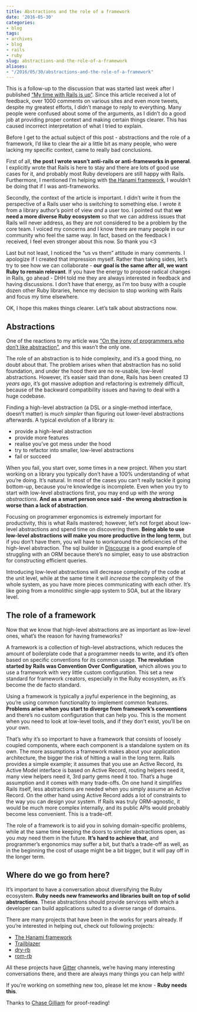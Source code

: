 ```yaml
---
title: Abstractions and the role of a framework
date: '2016-05-30'
categories:
- blog
tags:
- archives
- blog
- rails
- ruby
slug: abstractions-and-the-role-of-a-framework
aliases:
- "/2016/05/30/abstractions-and-the-role-of-a-framework"
---
```


This is a follow-up to the discussion that was started last week after I published [“My time with Rails is up”](/2016/05/22/my-time-with-rails-is-up.html). Since this article received a lot of feedback, over 1000 comments on various sites and even more tweets, despite my greatest efforts, I didn’t manage to reply to everything. Many people were confused about some of the arguments, as I didn’t do a good job at providing proper context and making certain things clearer. This has caused incorrect interpretation of what I tried to explain.

Before I get to the actual subject of this post - abstractions and the role of a framework, I’d like to clear the air a little bit as many people, who were lacking my specific context, came to really bad conclusions.

First of all, **the post I wrote wasn’t anti-rails or anti-frameworks in general**. I explicitly wrote that Rails is here to stay and there are lots of good use cases for it, and probably most Ruby developers are still happy with Rails. Furthermore, I mentioned I’m helping with [the Hanami framework](http://hanamirb.org), I wouldn’t be doing that if I was anti-frameworks.

Secondly, the context of the article is important. I didn’t write it from the perspective of a Rails user who is switching to something else. I wrote it from a library author’s point of view _and_ a user too. I pointed out that **we need a more diverse Ruby ecosystem** so that we can address issues that Rails will never address, as they are not considered to be a problem by the core team. I voiced my concerns and I know there are many people in our community who feel the same way. In fact, based on the feedback I received, I feel even stronger about this now. So thank you <3

Last but not least, I noticed the “us vs them” attitude in many comments. I apologize if I created that impression myself. Rather than taking sides, let’s try to see how we can collaborate - **our goal is the same after all, we want Ruby to remain relevant**. If you have the energy to propose radical changes in Rails, go ahead - DHH told me they are always interested in feedback and having discussions. I don’t have that energy, as I’m too busy with a couple dozen other Ruby libraries, hence my decision to stop working with Rails and focus my time elsewhere.

OK, I hope this makes things clearer. Let’s talk about abstractions now.

## Abstractions

One of the reactions to my article was [“On the irony of programmers who don’t like abstraction”](http://eaf4.com/on-the-irony-of-programmers-who-dont-like-abstraction/), and this wasn’t the only one.

The role of an abstraction is to hide complexity, and it’s a good thing, no doubt about that. The problem arises when that abstraction has no solid foundation, and under the hood there are no re-usable, low-level abstractions. However, it’s easier said than done, Rails has been created _13 years ago_, it’s got massive adoption and refactoring is extremely difficult, because of the backward compatibility issues and having to deal with a huge codebase.

Finding a high-level abstraction (a DSL or a single-method interface, doesn’t matter) is _much simpler_ than figuring out lower-level abstractions afterwards. A typical evolution of a library is:

- provide a high-level abstraction
- provide more features
- realise you’ve got mess under the hood
- try to refactor into smaller, low-level abstractions
- fail or succeed

When you fail, you start over, some times in a new project. When you start working on a library you typically don’t have a 100% understanding of what you’re doing. It’s natural. In most of the cases you can’t really tackle it going bottom-up, because you’re knowledge is incomplete. Even when you try to start with low-level abstractions first, you may end up with _the wrong abstractions_. **And as a smart person once said - the wrong abstraction is worse than a lack of abstraction**.

Focusing on programmer ergonomics is extremely important for productivity, this is what Rails mastered; however, let’s not forget about low-level abstractions and spend time on discovering them. **Being able to use low-level abstractions will make you more productive in the long term**, but if you don’t have them, you will have to workaround the deficiencies of the high-level abstraction. The sql builder in [Discourse](https://github.com/discourse/discourse/blob/master/lib/sql_builder.rb) is a good example of struggling with an ORM because there’s no simpler, easy to use abstraction for constructing efficient queries.

Introducing low-level abstractions will decrease complexity of the code at the unit level, while at the same time it will _increase_ the complexity of the whole system, as you have more pieces communicating with each other. It’s like going from a monolithic single-app system to SOA, but at the library level.

## The role of a framework

Now that we know that high-level abstractions are as important as low-level ones, what’s the reason for having frameworks?

A framework is a collection of high-level abstractions, which reduces the amount of boilerplate code that a programmer needs to write, and it’s often based on specific conventions for its common usage. **The revolution started by Rails was Convention Over Configuration**, which allows you to use a framework with very little custom configuration. This set a new standard for framework creators, especially in the Ruby ecosystem, as it’s become the de facto standard.

Using a framework is typically a joyful experience in the beginning, as you’re using common functionality to implement common features. **Problems arise when you start to diverge from framework’s conventions** and there’s no custom configuration that can help you. This is the moment when you need to look at low-level tools, and if they don’t exist, you’ll be on your own.

That’s why it’s so important to have a framework that consists of loosely coupled components, where each component is a standalone system on its own. The more assumptions a framework makes about your application architecture, the bigger the risk of hitting a wall in the long term. Rails provides a simple example; it assumes that you use an Active Record, its Active Model interface is based on Active Record, routing helpers need it, many view helpers need it, 3rd party gems need it too. That’s a huge assumption and it comes with many trade-offs. On one hand it simplifies Rails itself, less abstractions are needed when you simply assume an Active Record. On the other hand using Active Record adds a lot of constraints to the way you can design your system. If Rails was truly ORM-agnostic, it would be much more complex internally, and its public APIs would probably become less convenient. This is a trade-off.

The role of a framework is to aid you in solving domain-specific problems, while at the same time keeping the doors to simpler abstractions open, as you _may_ need them in the future. **It’s hard to achieve that**, and programmer’s ergonomics may suffer a bit, but that’s a trade-off as well, as in the beginning the cost of usage might be a bit bigger, but it will pay off in the longer term.

## Where do we go from here?

It’s important to have a conversation about diversifying the Ruby ecosystem. **Ruby needs new frameworks and libraries built on top of solid abstractions**. These abstractions should provide services with which a developer can build applications suited to a diverse range of domains.

There are many projects that have been in the works for years already. If you’re interested in helping out, check out following projects:

- [The Hanami framework](http://hanamirb.org)
- [Trailblazer](http://trailblazer.to)
- [dry-rb](http://dry-rb.org)
- [rom-rb](http://rom-rb.org)

All these projects have [Gitter](https://gitter.im) channels, we’re having many interesting conversations there, and there are always many things you can help with!

If you’re working on something new too, please let me know - **Ruby needs this**.

Thanks to [Chase Gilliam](https://twitter.com/ChaseGilliam) for proof-reading!
